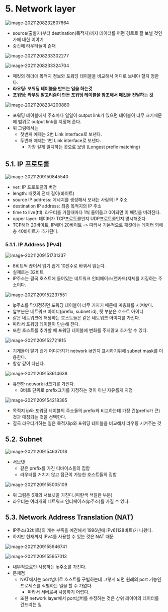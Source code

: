 # 5. Network layer

![image-20211208232807664](img/image-20211208232807664.png)

- source(출발지)부터 destination(목적지)까지 데이터를 어떤 경로로 잘 보낼 것인가에 대한 이야기
- 중간에 라우터들이 존재

![image-20211208233302277](img/image-20211208233302277.png)



![image-20211208233324704](img/image-20211208233324704.png)

- 패킷의 헤더에 목적지 정보와 포워딩 테이블을 비교해서 어디로 보내야 할지 정한다.
- **라우팅: 포워딩 테이블을 만드는 일을 하는것**
- **포워딩: 라우팅 알고리즘이 만든 포워딩 테이블을 참조해서 패킷을 전달하는 것**

![image-20211208234200880](img/image-20211208234200880.png)

- 포워딩 테이블에서 주소마다 일일이 output link가 있으면 테이블이 너무 크기때문에 범위로 output link를 지정해 준다.
- 위 그림에서는 
  - 첫번째 예제는 2번 Link interface로 보낸다.
  - 두번째 예제는 1번 Link interface로 보낸다.
    - 가장 길게 일치하는 곳으로 보냄 (Longest prefix matching)

## 5.1. IP 프로토콜

![image-20211209150845540](img/image-20211209150845540.png)

- ver: IP 프로토콜의 버전
- length: 패킷의 전체 길이(바이트)
- source IP address: 메세지를 생성해서 보내는 사람의 IP 주소
- destination IP address: 최종 목적지의 IP 주소
- time to live(ttl): 라우터를 거칠때마다 1씩 줄어들고 0이되면 이 패킷을 버려진다.
- upper layer: 데이터가 TCP프로토콜인지 UDP프로토콜인지 명시해준다.
- TCP해더 20바이트, IP해더 20바이트 -> 따라서 기본적으로 패킷에는 데이터 외에 총 40바이트가 추가된다.

### 5.1.1. IP Address (IPv4)

![image-20211209151731337](img/image-20211209151731337.png)

- 8비트씩 끊어서 읽기 쉽게 10진수로 바꿔서 읽는다.
- 실제로는 32비트
- IP주소는 결국 호스트에 들어있는 네트워크 인터페이스(랜카드)자체를 지징하는 주소이다.

![image-20211209152237551](img/image-20211209152237551.png)

- ip주소를 막지정하면 포워딩 테이블이 너무 커지기 때문에 계층화를 시켜놨다.
- 앞부분은 네트워크 아이디(prefix, subnet id), 뒷 부분은 호스트 아이디
- 같은 네트워크에 해당하는 호스트들은 같은 네트워크 아이디를 가진다.
- 따라서 포워딩 테이블이 단순해 진다.
- 또한 호스트를 추가할 때 포워딩 테이블에 변화를 주지않고 추가할 수 있다.

![image-20211209152721815](img/image-20211209152721815.png)

- 기계들이 알기 쉽게 어디까지가 network id인지 표시하기위해 subnet mask를 이용한다. 
- 항상 같이 다닌다.

![image-20211209153614638](img/image-20211209153614638.png)

- 유연한 network id크기를 가진다.
  - 8비트 단위로 prefix크기를 지정하는 것이 아닌 자유롭게 지정

![image-20211209154218385](img/image-20211209154218385.png)

- 목적지 ip와 포워딩 테이블의 주소들의 prefix와 비교하는데 가장 긴(prefix가 큰)것과 매칭되는 것을 선택한다.
- 결국 라우터가하는 일은 목적지ip와 포워딩 테이블을 비교해서 라우팅 시켜주는 것

## 5.2. Subnet

![image-20211209154637018](img/image-20211209154637018.png)

- 서브넷
  - 같은 prefix를 가진 디바이스들의 집합
  - 라우터를 거치지 않고 접근이 가능한 호스트들의 집합

![image-20211209155005109](img/image-20211209155005109.png)

- 위 그림은 6개의 서브넷을 가진다.(파란색 색칠한 부분)
- 라우터는 여러개의 네트워크 인터페이스(ip주소)를 가질 수 있다.



## 5.3. Network Address Translation (NAT)

- IP주소(32비트)의 개수 부족을 예견해서 1996년에 IPv6(128비트)가 나왔다.
- 하지만 현재까지 IPv4를 사용할 수 있는 것은 NAT 때문

![image-20211209155946741](img/image-20211209155946741.png)

![image-20211209155957013](img/image-20211209155957013.png)

- 내부적으로만 사용하는 ip주소를 가진다.
- 문제점 
  - NAT에서는 port넘버로 호스트를 구별하는데 그렇게 되면 원래의 port 기능인 프로세스를 식별하는 일을 할 수 가없다.
    - 따라서 서버로써 사용하기 어렵다.
  - 또한 network layer에서 port넘버를 수정하는 것은 상위 레이어의 데이터를 건드리는 일
